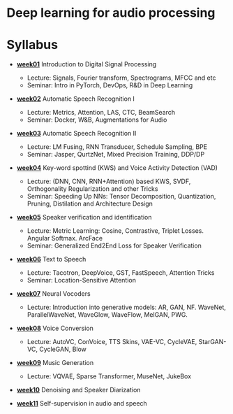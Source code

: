 # Deep learning for audio processing

# Syllabus

- [__week01__](./week01) Introduction to Digital Signal Processing
  - Lecture: Signals, Fourier transform, Spectrograms, MFCC and etc
  - Seminar: Intro in PyTorch, DevOps, R&D in Deep Learning
  
- [__week02__](./week02) Automatic Speech Recognition I
  - Lecture: Metrics, Attention, LAS, CTC, BeamSearch
  - Seminar: Docker, W&B, Augmentations for Audio

- [__week03__](./week03) Automatic Speech Recognition II
  - Lecture: LM Fusing, RNN Transducer, Schedule Sampling, BPE
  - Seminar: Jasper, QurtzNet, Mixed Precision Training, DDP/DP
  
- [__week04__](./week04) Key-word spottind (KWS) and Voice Activity Detection (VAD)
  - Lecture: (DNN, CNN, RNN+Attention) based KWS, SVDF, Orthogonality Regularization and other Tricks
  - Seminar: Speeding Up NNs: Tensor Decomposition, Quantization, Pruning, Distilation and Architecture Design
  
- [__week05__](./week05) Speaker verification and identification
  - Lecture: Metric Learning: Cosine, Contrastive, Triplet Losses. Angular Softmax. ArcFace
  - Seminar: Generalized End2End Loss for Speaker Verification

- [__week06__](./week06) Text to Speech
  - Lecture: Tacotron, DeepVoice, GST, FastSpeech, Attention Tricks
  - Seminar: Location-Sensitive Attention

- [__week07__](./week08) Neural Vocoders
  - Lecture: Introduction into generative models: AR, GAN, NF. WaveNet, ParallelWaveNet, WaveGlow, WaveFlow, MelGAN, PWG.

- [__week08__](./week07) Voice Conversion
  - Lecture: AutoVC, ConVoice, TTS Skins, VAE-VC, CycleVAE, StarGAN-VC, CycleGAN, Blow

- [__week09__](./week09) Music Generation
  - Lecture: VQVAE, Sparse Transformer, MuseNet, JukeBox

- [__week10__](./week10) Denoising and Speaker Diarization

- [__week11__](./week11) Self-supervision in audio and speech






  
